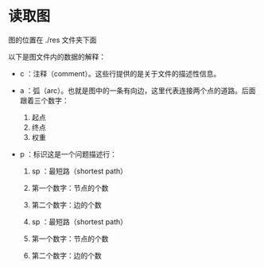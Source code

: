 # 读取图



图的位置在 ./res 文件夹下面

以下是图文件内的数据的解释：

- c ：注释（comment）。这些行提供的是关于文件的描述性信息。
- a ：弧（arc）。也就是图中的一条有向边，这里代表连接两个点的道路。后面跟着三个数字：
  1. 起点
  2. 终点
  3. 权重

- p ：标识这是一个问题描述行：

  1. sp ：最短路（shortest path）
  2. 第一个数字：节点的个数
  3. 第二个数字：边的个数

  

  1. sp ：最短路（shortest path）
  2. 第一个数字：节点的个数
  3. 第二个数字：边的个数